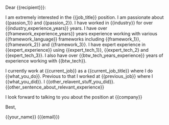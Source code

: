 Dear {{recipient}}}:

I am extremely interested in the {{job_title}} position. I am passionate about
{{passion_1}} and {{passion_2}}. I have worked in {{industry}} for over
{{industry_experience_years}} years. I have over {{framework_experience_years}}
years experience working with various {{framework_language}} frameworks
including {{framework_1}}, {{framework_2}} and {{framework_3}}. I have expert
experience in {{expert_experience}} using {{expert_tech_1}}, {{expert_tech_2}
and {{expert_tech_3}}. I also have over {{btw_tech_years_experience}} years of
experience working with {{btw_tech}}.

I currently work at {{current_job}} as a {{current_job_title}} where I do
{{what_you_do}}. Previous to that I worked at {{previous_job}} where I
{{what_you_did}}. I {{other_relavent_stuff_you_did}}.
{{other_sentence_about_relevant_experience}}

I look forward to talking to you about the position at {{company}}

Best,

{{your_name}} ({{email}})
